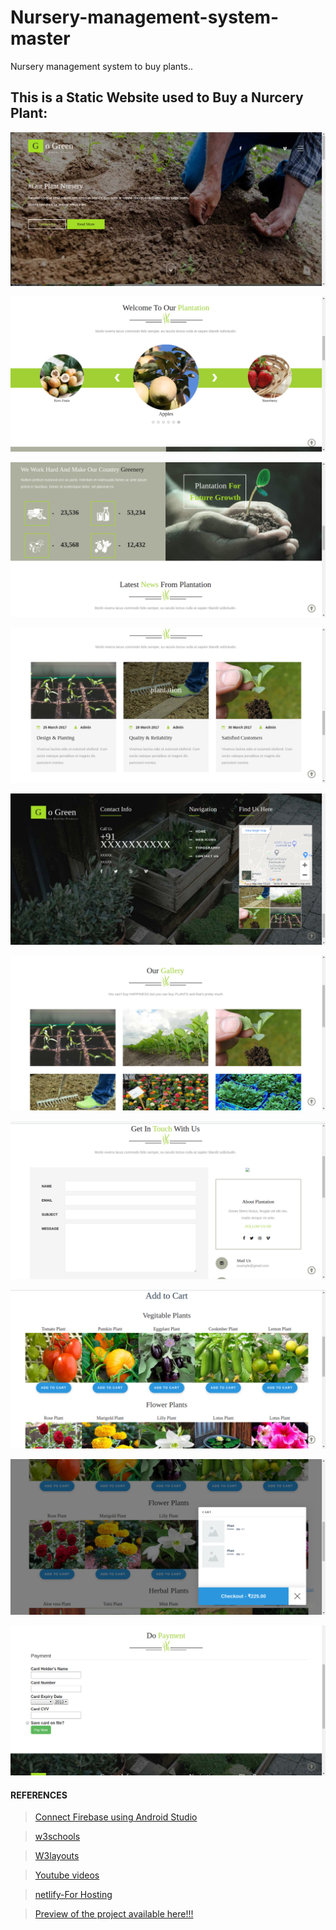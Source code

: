 # Nursery-management-system-master
Nursery management system to buy plants..


## This is a Static Website used to Buy a Nurcery Plant:

  ![](screenshot/1.png) 
  
  
  ![](screenshot/2.png)
  
  
  ![](screenshot/3.png)
  
  
  ![](screenshot/4.png)
  
  
  ![](screenshot/5.png)
  
  
  ![](screenshot/6.png)
  
  
  ![](screenshot/7.png)
  
  
  ![](screenshot/8.png)
  
  
  ![](screenshot/9.png)
  
  
  ![](screenshot/10.png)


#### REFERENCES
  > [Connect Firebase using Android Studio](https://firebase.google.com/docs/android/setup)
  
  > [w3schools](https://www.w3schools.com/)
  
  > [W3layouts](http://w3layouts.com)
  
  > [Youtube videos](https://www.youtube.com/)
  
  > [netlify-For Hosting](https://www.netlify.com/)
  
  > [Preview of the project available here!!!](https://nursery-management-system-master.netlify.com/)
